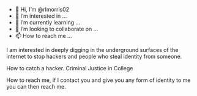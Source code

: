- 👋 Hi, I’m @rlmorris02
- 👀 I’m interested in ...
- 🌱 I’m currently learning ...
- 💞️ I’m looking to collaborate on ...
- 📫 How to reach me ...

<!---
rlmorris02/rlmorris02 is a ✨ special ✨ repository because its `README.md` (this file) appears on your GitHub profile.
You can click the Preview link to take a look at your changes.
--->
I am interested in deeply digging in the underground surfaces of the internet to stop hackers and people who steal identity from someone.

How to catch a hacker.
Criminal Justice in College

How to reach me, if I contact you and give you any form of identity to me you can then reach me.
